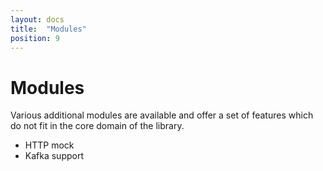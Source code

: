 ```yaml
---
layout: docs
title:  "Modules"
position: 9
---
```



# Modules

Various additional modules are available and offer a set of features which do not fit in the core domain of the library.

- HTTP mock
- Kafka support